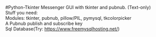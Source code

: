 #Python-Tkinter
Messenger GUI with tkinter and pubnub. (Text-only)<br/>
Stuff you need:<br/>
Modules: tkinter, pubnub, pillow/PIL, pymysql, tkcolorpicker <br/>
A Pubnub publish and subscribe key<br/>
Sql Database(Try: https://www.freemysqlhosting.net/) <br/>
